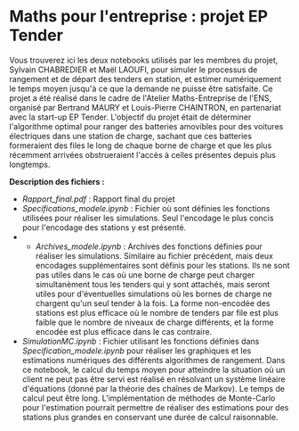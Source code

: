 # Maths pour l'entreprise : projet EP Tender

Vous trouverez ici les deux notebooks utilisés par les membres du projet, Sylvain CHABREDIER et Maël LAOUFI, pour simuler le processus de rangement et de départ des tenders en station, et estimer numériquement le temps moyen jusqu'à ce que la demande ne puisse être satisfaite. Ce projet a été réalisé dans le cadre de l'Atelier Maths-Entreprise de l'ENS, organisé par Bertrand MAURY et Louis-Pierre CHAINTRON, en partenariat avec la start-up EP Tender. L'objectif du projet était de déterminer l'algorithme optimal pour ranger des batteries amovibles pour des voitures électriques dans une station de charge, sachant que ces batteries formeraient des files le long de chaque borne de charge et que les plus récemment arrivées obstrueraient l'accès à celles présentes depuis plus longtemps.

**Description des fichiers :**
- *Rapport_final.pdf* : Rapport final du projet
- *Specifications_modele.ipynb* : Fichier où sont définies les fonctions utilisées pour réaliser les simulations. Seul l'encodage le plus concis pour l'encodage des stations y est présenté.
- - *Archives_modele.ipynb* : Archives des fonctions définies pour réaliser les simulations. Similaire au fichier précédent, mais deux encodages supplémentaires sont définis pour les stations. Ils ne sont pas utiles dans le cas où une borne de charge peut charger simultanèment tous les tenders qui y sont attachés, mais seront utiles pour d'éventuelles simulations où les bornes de charge ne chargent qu'un seul tender à la fois. La forme non-encodée des stations est plus efficace où le nombre de tenders par file est plus faible que le nombre de niveaux de charge différents, et la forme encodée est plus efficace dans le cas contraire.
- *SimulationMC.ipynb* : Fichier utilisant les fonctions définies dans *Specification_modele.ipynb* pour réaliser les graphiques et les estimations numériques des différents algorithmes de rangement. Dans ce notebook, le calcul du temps moyen pour atteindre la situation où un client ne peut pas être servi est réalisé en résolvant un système linéaire d'équations (donné par la théorie des chaînes de Markov). Le temps de calcul peut être long. L'implémentation de méthodes de Monte-Carlo pour l'estimation pourrait permettre de réaliser des estimations pour des stations plus grandes en conservant une durée de calcul raisonnable.
